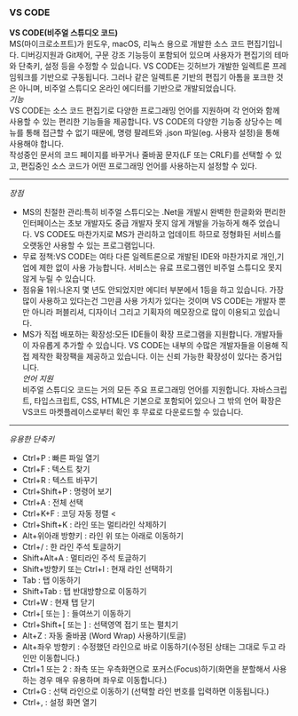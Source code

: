 ### VS CODE

**VS CODE(비주얼 스튜디오 코드)** <br>
MS(마이크로소프트)가 윈도우, macOS, 리눅스 용으로 개발한 소스 코드 편집기입니다. 디버깅지원과 Git제어, 구문 강조 기능등이 포함되어 있으며 사용자가 
편집기의 테마와 단축키, 설정 등을 수정할 수 있습니다. VS CODE는 깃허브가 개발한 일렉트론 프레임워크를 기반으로 구동됩니다. 그러나 같은 일렉트론 기반의 
편집기 아톰을 포크한 것은 아니며, 비주얼 스튜디오 온라인 에디터를 기반으로 개발되었습니다. <br>
*기능* <br>
VS CODE는 소스 코드 편집기로 다양한 프로그래밍 언어를 지원하며 각 언어와 함께 사용할 수 있는 편리한 기능들을 제공합니다. VS CODE의 다양한 기능중 
상당수는 메뉴를 통해 접근할 수 없기 때문에, 명령 팔레트와 .json 파일(eg. 사용자 설정)을 통해 사용해야 합니다. <br>
작성중인 문서의 코드 페이지를 바꾸거나 줄바꿈 문자(LF 또는 CRLF)를 선택할 수 있고, 편집중인 소스 코드가 어떤 프로그래밍 언어를 사용하는지 설정할 수 
있다. <br>

----
*장점* <br>
- MS의 친절한 관리:특히 비주얼 스튜디오는 .Net을 개발시 완벽한 한글화와 편리한 인터페이스는 초보 개발자도 중급 개발자 못지 않게 개발을 가능하게 해주
었습니다. VS CODE도 마찬가지로 MS가 관리하고 업데이트 하므로 정형화된 서비스를 오랫동안 사용할 수 있는 프로그램입니다. <br>
- 무료 정책:VS CODE는 여타 다른 일렉트론으로 개발된 IDE와 마찬가지로 개인,기업에 제한 없이 사용 가능합니다. 서비스는 유료 프로그램인 비주얼 스튜디오
못지 않게 누릴 수 있습니다. <br>
- 점유율 1위:나온지 몇 년도 안되었지만 에디터 부분에서 1등을 하고 있습니다. 가장 많이 사용하고 있다는건 그만큼 사용 가치가 있다는 것이며 VS CODE는 
개발자 뿐만 아니라 퍼블리셔, 디자이너 그리고 기획자의 메모장으로 많이 이용되고 있습니다. <br>
- MS가 직접 배포하는 확장성:모든 IDE들이 확장 프로그램을 지원합니다. 개발자들이 자유롭게 추가할 수 있습니다. VS CODE는 내부의 수많은 개발자들을 
이용해 직접 제작한 확장팩을 제공하고 있습니다. 이는 신뢰 가능한 확장성이 있다는 증거입니다. <br>
*언어 지원* <br>
비주얼 스튜디오 코드는 거의 모든 주요 프로그래밍 언어를 지원합니다. 자바스크립트, 타입스크립트, CSS, HTML은 기본으로 포함되어 있으나 그 밖의 언어 
확장은 VS코드 마켓플레이스로부터 확인 후 무료로 다운로드할 수 있습니다.

----
*유용한 단축키* <br>
- Ctrl+P : 빠른 파일 열기 
- Ctrl+F : 텍스트 찾기 
- Ctrl+R : 텍스트 바꾸기 
- Ctrl+Shift+P : 명령어 보기 
- Ctrl+A : 전체 선택 
- Ctrl+K+F : 코딩 자동 정렬 <
- Ctrl+Shift+K : 라인 또는 멀티라인 삭제하기 
- Alt+위아래 방향키 : 라인 위 또는 아래로 이동하기 
- Ctrl+/ : 한 라인 주석 토글하기 
- Shift+Alt+A : 멀티라인 주석 토글하기 
- Shift+방향키 또는 Ctrl+I : 현재 라인 선택하기 
- Tab : 탭 이동하기 
- Shift+Tab : 탭 반대방향으로 이동하기 
- Ctrl+W : 현재 탭 닫기 
- Ctrl+[ 또는 ] : 들여쓰기 이동하기 
- Ctrl+Shift+[ 또는 ] : 선택영역 접기 또는 펼치기 
- Alt+Z : 자동 줄바꿈 (Word Wrap) 사용하기(토글) 
- Alt+좌우 방향키 : 수정했던 라인으로 바로 이동하기(수정된 상태는 그대로 두고 라인만 이동합니다.) 
- Ctrl+1 또는 2 : 좌측 또는 우측화면으로 포커스(Focus)하기(화면을 분할해서 사용하는 경우 매우 유용하며 좌우로 이동합니다.) 
- Ctrl+G : 선택 라인으로 이동하기 (선택할 라인 번호를 입력하면 이동됩니다.) 
- Ctrl+, : 설정 화면 열기
